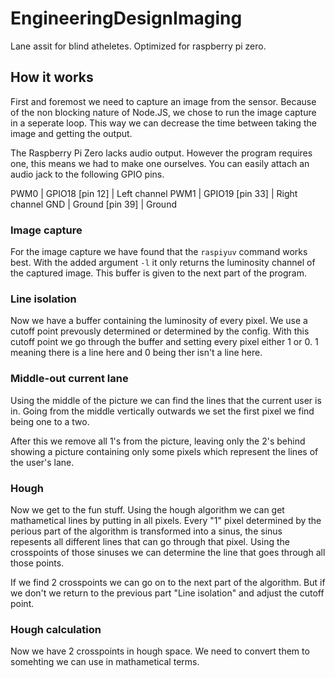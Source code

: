 # EngineeringDesignImaging

Lane assit for blind atheletes. Optimized for raspberry pi zero.


## How it works

First and foremost we need to capture an image from the sensor. Because of the non blocking nature of Node.JS, we chose to run the image capture in a seperate loop. This way we can decrease the time between taking the image and getting the output.

The Raspberry Pi Zero lacks audio output. However the program requires one, this means we had to make one ourselves. You can easily attach an audio jack to the following GPIO pins.

PWM0 | GPIO18 [pin 12] | Left channel
PWM1 | GPIO19 [pin 33] | Right channel
GND | Ground [pin 39] | Ground

### Image capture

For the image capture we have found that the `raspiyuv` command works best. With the added argument `-l` it only returns the luminosity channel of the captured image. This buffer is given to the next part of the program.

### Line isolation

Now we have a buffer containing the luminosity of every pixel. We use a cutoff point prevously determined or determined by the config. With this cutoff point we go through the buffer and setting every pixel either 1 or 0. 1 meaning there is a line here and 0 being ther isn't a line here.

### Middle-out current lane

Using the middle of the picture we can find the lines that the current user is in. Going from the middle vertically outwards we set the first pixel we find being one to a two.

After this we remove all 1's from the picture, leaving only the 2's behind showing a picture containing only some pixels which represent the lines of the user's lane.

### Hough

Now we get to the fun stuff. Using the hough algorithm we can get mathametical lines by putting in all pixels. Every "1" pixel determined by the perious part of the algorithm is transformed into a sinus, the sinus repesents all different lines that can go through that pixel. Using the crosspoints of those sinuses we can determine the line that goes through all those points.

If we find 2 crosspoints we can go on to the next part of the algorithm. But if we don't we return to the previous part "Line isolation" and adjust the cutoff point.

### Hough calculation

Now we have 2 crosspoints in hough space. We need to convert them to somehting we can use in mathametical terms.
